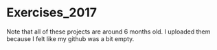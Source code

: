 # Exercises_2017
Note that all of these projects are around 6 months old. I uploaded them because I felt like my github was a bit empty.
